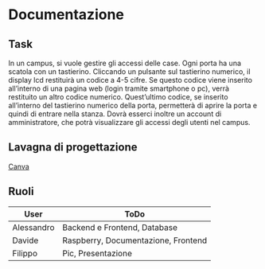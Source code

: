 
# Documentazione

## Task

In un campus, si vuole gestire gli accessi delle case. Ogni porta ha una scatola con un tastierino. Cliccando un pulsante sul tastierino numerico, il display 
lcd restituirà un codice a 4-5 cifre. Se questo codice viene inserito all’interno di una pagina web (login tramite smartphone o pc),
verrà restituito un altro codice numerico. Quest’ultimo codice, se inserito all’interno del tastierino numerico della porta, permetterà di aprire la porta e
quindi di entrare nella stanza.
Dovrà esserci inoltre un account di amministratore, che potrà visualizzare gli accessi degli utenti nel campus.

## Lavagna di progettazione
[Canva](https://www.canva.com/design/DAFhwMeJsE8/oL4h0_5z7GA1_Clf_wBowg/edit?utm_source=shareButton&utm_medium=email&utm_campaign=designshare)

## Ruoli

|User|ToDo|
|---|---|
|Alessandro|Backend e Frontend, Database|
|Davide|Raspberry, Documentazione, Frontend|
|Filippo|Pic, Presentazione|
